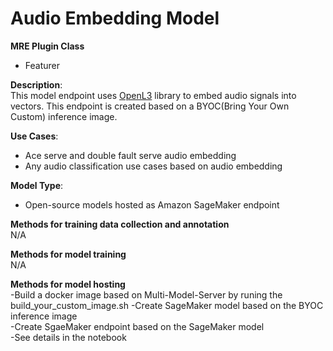# Audio Embedding Model #  

**MRE Plugin Class**
- Featurer

**Description**:  
This model endpoint uses [OpenL3](https://github.com/marl/openl3) library to embed audio signals into vectors.
This endpoint is created based on a BYOC(Bring Your Own Custom) inference image.


**Use Cases**:  
- Ace serve and double fault serve audio embedding
- Any audio classification use cases based on audio embedding

**Model Type**:  
- Open-source models hosted as Amazon SageMaker endpoint  

**Methods for training data collection and annotation**  
N/A

**Methods for model training**  
N/A  

**Methods for model hosting**  
-Build a docker image based on Multi-Model-Server by runing the build_your_custom_image.sh
-Create SageMaker model based on the BYOC inference image  
-Create SgaeMaker endpoint based on the SageMaker model  
-See details in the notebook   

